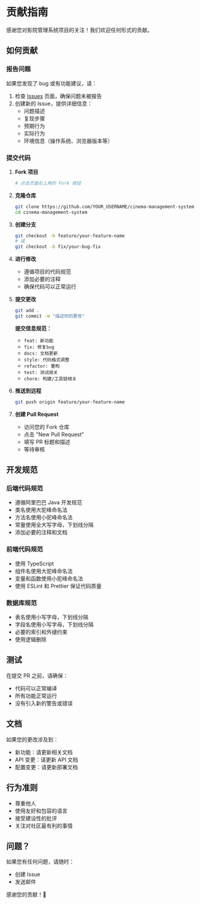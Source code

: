 # 贡献指南

感谢您对影院管理系统项目的关注！我们欢迎任何形式的贡献。

## 如何贡献

### 报告问题

如果您发现了 bug 或有功能建议，请：

1. 检查 [Issues](../../issues) 页面，确保问题未被报告
2. 创建新的 Issue，提供详细信息：
   - 问题描述
   - 复现步骤
   - 预期行为
   - 实际行为
   - 环境信息（操作系统、浏览器版本等）

### 提交代码

1. **Fork 项目**
   ```bash
   # 点击页面右上角的 Fork 按钮
   ```

2. **克隆仓库**
   ```bash
   git clone https://github.com/YOUR_USERNAME/cinema-management-system.git
   cd cinema-management-system
   ```

3. **创建分支**
   ```bash
   git checkout -b feature/your-feature-name
   # 或
   git checkout -b fix/your-bug-fix
   ```

4. **进行修改**
   - 遵循项目的代码规范
   - 添加必要的注释
   - 确保代码可以正常运行

5. **提交更改**
   ```bash
   git add .
   git commit -m "描述你的更改"
   ```

   **提交信息规范：**
   - `feat: 新功能`
   - `fix: 修复bug`
   - `docs: 文档更新`
   - `style: 代码格式调整`
   - `refactor: 重构`
   - `test: 测试相关`
   - `chore: 构建/工具链相关`

6. **推送到远程**
   ```bash
   git push origin feature/your-feature-name
   ```

7. **创建 Pull Request**
   - 访问您的 Fork 仓库
   - 点击 "New Pull Request"
   - 填写 PR 标题和描述
   - 等待审核

## 开发规范

### 后端代码规范

- 遵循阿里巴巴 Java 开发规范
- 类名使用大驼峰命名法
- 方法名使用小驼峰命名法
- 常量使用全大写字母，下划线分隔
- 添加必要的注释和文档

### 前端代码规范

- 使用 TypeScript
- 组件名使用大驼峰命名法
- 变量和函数使用小驼峰命名法
- 使用 ESLint 和 Prettier 保证代码质量

### 数据库规范

- 表名使用小写字母，下划线分隔
- 字段名使用小写字母，下划线分隔
- 必要的索引和外键约束
- 使用逻辑删除

## 测试

在提交 PR 之前，请确保：

- 代码可以正常编译
- 所有功能正常运行
- 没有引入新的警告或错误

## 文档

如果您的更改涉及到：

- 新功能：请更新相关文档
- API 变更：请更新 API 文档
- 配置变更：请更新部署文档

## 行为准则

- 尊重他人
- 使用友好和包容的语言
- 接受建设性的批评
- 关注对社区最有利的事情

## 问题？

如果您有任何问题，请随时：

- 创建 Issue
- 发送邮件

感谢您的贡献！🎉

